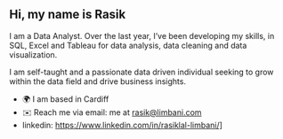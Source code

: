 ## Hi, my name is Rasik

I am a Data Analyst. Over the last year, I’ve been developing my skills, in SQL, Excel and Tableau for data analysis, data cleaning and data visualization. 

I am self-taught and a passionate data driven individual seeking to grow within the data field and drive business insights. 

- 🌍 I am based in Cardiff
- ✉️ Reach me via email: me at rasik@limbani.com
- linkedin: https://www.linkedin.com/in/rasiklal-limbani/]
